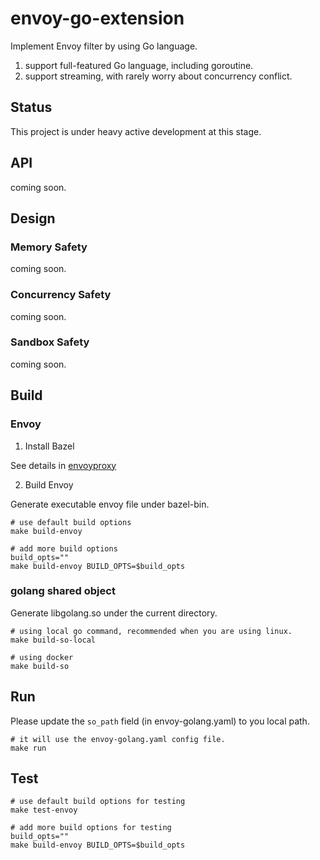 # envoy-go-extension

Implement Envoy filter by using Go language.

1. support full-featured Go language, including goroutine.
2. support streaming, with rarely worry about concurrency conflict.

## Status

This project is under heavy active development at this stage.

## API

coming soon.

## Design

### Memory Safety

coming soon.

### Concurrency Safety

coming soon.

### Sandbox Safety

coming soon.

## Build

### Envoy

1. Install Bazel

See details in [envoyproxy](https://github.com/envoyproxy/envoy/blob/main/bazel/README.md)

2. Build Envoy

Generate executable envoy file under bazel-bin.

```
# use default build options
make build-envoy

# add more build options
build_opts=""
make build-envoy BUILD_OPTS=$build_opts
```

### golang shared object

Generate libgolang.so under the current directory.

```
# using local go command, recommended when you are using linux.
make build-so-local

# using docker
make build-so
```

## Run

Please update the `so_path` field (in envoy-golang.yaml) to you local path.

```
# it will use the envoy-golang.yaml config file.
make run
```

## Test

```
# use default build options for testing
make test-envoy

# add more build options for testing
build_opts=""
make build-envoy BUILD_OPTS=$build_opts
```
